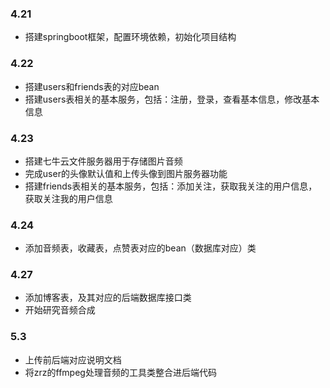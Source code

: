 ### 4.21
- 搭建springboot框架，配置环境依赖，初始化项目结构
### 4.22
- 搭建users和friends表的对应bean
- 搭建users表相关的基本服务，包括：注册，登录，查看基本信息，修改基本信息
### 4.23
- 搭建七牛云文件服务器用于存储图片音频
- 完成user的头像默认值和上传头像到图片服务器功能
- 搭建friends表相关的基本服务，包括：添加关注，获取我关注的用户信息，获取关注我的用户信息
### 4.24
- 添加音频表，收藏表，点赞表对应的bean（数据库对应）类
### 4.27
- 添加博客表，及其对应的后端数据库接口类
- 开始研究音频合成
### 5.3
- 上传前后端对应说明文档
- 将zrz的ffmpeg处理音频的工具类整合进后端代码